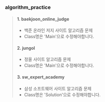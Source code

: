 ### algorithm_practice

> #### 1. baekjoon_online_judge
>   - 백준 온라인 저지 사이트 알고리즘 문제
>   - Class명은 'Main'으로 수정해야합니다.
>
> #### 2. jungol
>   - 정올 사이트 알고리즘 문제
>   - Class명은 'Main'으로 수정해야합니다.
>
> #### 3. sw_expert_academy
>   - 삼성 소프트웨어 사이트 알고리즘 문제
>   - Class명은 'Solution'으로 수정해야합니다.
  
